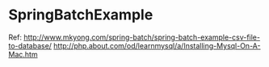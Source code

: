 # SpringBatchExample

Ref:
http://www.mkyong.com/spring-batch/spring-batch-example-csv-file-to-database/
http://php.about.com/od/learnmysql/a/Installing-Mysql-On-A-Mac.htm
